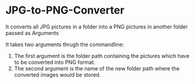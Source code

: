 # JPG-to-PNG-Converter
It converts all JPG pictures in a folder into a PNG pictures in another folder passed as Arguments

It takes two arguments thrugh the commandline:
  1. The first argument is the folder path containing the pictures which have to be converted into PNG format.
  2. The second argument is the name of the new folder path where the converted images would be stored.
